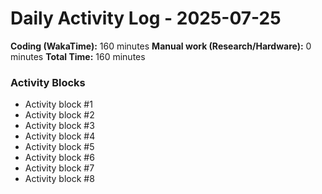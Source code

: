 # Daily Activity Log - 2025-07-25

**Coding (WakaTime):** 160 minutes
**Manual work (Research/Hardware):** 0 minutes
**Total Time:** 160 minutes

### Activity Blocks
- Activity block #1
- Activity block #2
- Activity block #3
- Activity block #4
- Activity block #5
- Activity block #6
- Activity block #7
- Activity block #8
